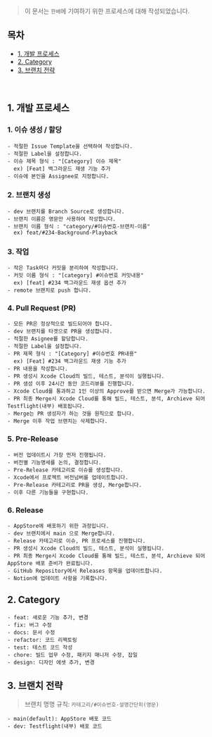 > 이 문서는 `한배`에 기여하기 위한 프로세스에 대해 작성되었습니다.

## 목차
- [1. 개발 프로세스](#1-개발-프로세스)
- [2. Category](#2-category)
- [3. 브랜치 전략](#3-브랜치-전략)

<br>

## 1. 개발 프로세스
### 1. 이슈 생성 / 할당
```
- 적절한 Issue Template을 선택하여 작성합니다.
- 적절한 Label을 설정합니다.
- 이슈 제목 형식 : "[Category] 이슈 제목"
  ex) [Feat] 백그라운드 재생 기능 추가
- 이슈에 본인을 Assignee로 지정합니다.
```
### 2. 브랜치 생성
```
- dev 브랜치를 Branch Source로 생성합니다.
- 브랜치 이름은 영문만 사용하여 작성합니다.
- 브랜치 이름 형식 : "category/#이슈번호-브랜치-이름"
  ex) feat/#234-Background-Playback
```
### 3. 작업
```
- 작은 Task마다 커밋을 분리하여 작성합니다.
- 커밋 이름 형식 : "[category] #이슈번호 커밋내용"
  ex) [feat] #234 백그라운드 재생 옵션 추가
- remote 브랜치로 push 합니다.
```
### 4. Pull Request (PR)
```
- 모든 PR은 정상적으로 빌드되어야 합니다.
- dev 브랜치를 타겟으로 PR을 생성합니다.
- 적절한 Asignee를 할당합니다.
- 적절한 Label을 설정합니다.
- PR 제목 형식 : "[Category] #이슈번호 PR내용"
  ex) [Feat] #234 백그라운드 재생 기능 추가
- PR 내용을 작성합니다.
- PR 생성시 Xcode Cloud의 빌드, 테스트, 분석이 실행됩니다.
- PR 생성 이후 24시간 동안 코드리뷰를 진행합니다.
- Xcode Cloud를 통과하고 1인 이상의 Approve를 받으면 Merge가 가능합니다.
- PR 최종 Merge시 Xcode Cloud를 통해 빌드, 테스트, 분석, Archieve 되어 Testflight(내부) 배포됩니다.
- Merge는 PR 생성자가 하는 것을 원칙으로 합니다.
- Merge 이후 작업 브랜치는 삭제합니다.
```
### 5. Pre-Release
```
- 버전 업데이트시 가장 먼저 진행됩니다.
- 버전별 기능명세를 논의, 결정합니다.
- Pre-Release 카테고리로 이슈를 생성합니다.
- Xcode에서 프로젝트 버전넘버를 업데이트합니다.
- Pre-Release 카테고리로 PR을 생성, Merge합니다.
- 이후 다른 기능들을 구현합니다.
```
### 6. Release
```
- AppStore에 배포하기 위한 과정입니다.
- dev 브랜치에서 main 으로 Merge합니다.
- Release 카테고리로 이슈, PR 프로세스를 진행합니다.
- PR 생성시 Xcode Cloud의 빌드, 테스트, 분석이 실행됩니다.
- PR 최종 Merge시 Xcode Cloud를 통해 빌드, 테스트, 분석, Archieve 되어 AppStore 배포 준비가 완료됩니다.
- GitHub Repository에서 Releases 항목을 업데이트합니다.
- Notion에 업데이트 사항을 기록합니다.
```

## 2. Category
```
- feat: 새로운 기능 추가, 변경
- fix: 버그 수정
- docs: 문서 수정
- refactor: 코드 리팩토링
- test: 테스트 코드 작성
- chore: 빌드 업무 수정, 패키지 매니저 수정, 잡일
- design: 디자인 에셋 추가, 변경
```

## 3. 브랜치 전략
> 브랜치 명명 규칙: `카테고리/#이슈번호-설명간단히(영문)`
```
- main(default): AppStore 배포 코드
- dev: Testflight(내부) 배포 코드
```
